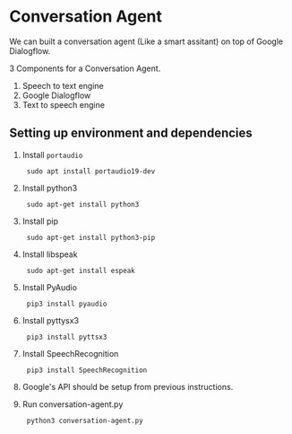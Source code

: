 # Conversation Agent

We can built a conversation agent (Like a smart assitant) on top of Google Dialogflow.

3 Components for a Conversation Agent.

1. Speech to text engine
2. Google Dialogflow
3. Text to speech engine

## Setting up environment and dependencies

1. Install `portaudio`

        sudo apt install portaudio19-dev
        
2. Install python3 

        sudo apt-get install python3
    
3. Install pip

        sudo apt-get install python3-pip

4. Install libspeak
        
        sudo apt-get install espeak

5. Install PyAudio

        pip3 install pyaudio
    
6. Install pyttysx3

        pip3 install pyttsx3

7. Install SpeechRecognition

        pip3 install SpeechRecognition
    
8. Google's API should be setup from previous instructions.

9. Run conversation-agent.py

        python3 conversation-agent.py



